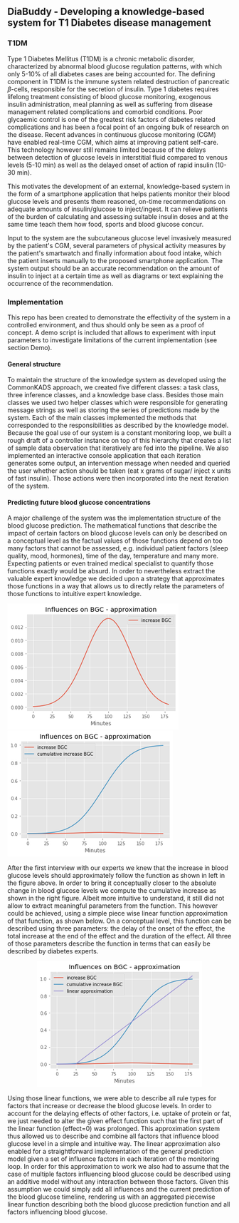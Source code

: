 ## DiaBuddy - Developing a knowledge-based system for T1 Diabetes disease management

### T1DM
Type 1 Diabetes Mellitus (T1DM) is a chronic metabolic disorder, characterized by abnormal blood glucose regulation patterns, with which only 5-10\% of all diabetes cases are being accounted for. The defining component in T1DM is the immune system related destruction of pancreatic $\beta$-cells, responsible for the secretion of insulin. Type 1 diabetes requires lifelong treatment consisting of blood glucose monitoring, exogenous insulin administration, meal planning as well as suffering from disease management related complications and comorbid conditions. Poor glycaemic control is one of the greatest risk factors of diabetes related complications and has been a focal point of an ongoing bulk of research on the disease. Recent advances in continuous glucose monitoring (CGM) have enabled real-time CGM, which aims at improving patient self-care. This technology however still remains limited because of the delays between detection of glucose levels in interstitial fluid compared to venous levels (5-10 min) as well as the delayed onset of action of rapid insulin (10-30 min). 

This motivates the development of an external, knowledge-based system in the form of a smartphone application that helps patients monitor their blood glucose levels and presents them reasoned, on-time recommendations on adequate amounts of insulin/glucose to inject/ingest. It can relieve patients of the burden of calculating and assessing suitable insulin doses and at the same time teach them how food, sports and blood glucose concur. 

Input to the system are the subcutaneous glucose level invasively measured by the patient's CGM, several parameters of physical activity measures by the patient's smartwatch and finally information about food intake, which the patient inserts manually to the proposed smartphone application. The system output should be an accurate recommendation on the amount of insulin to inject at a certain time as well as diagrams or text explaining the occurrence of the recommendation.


### Implementation
This repo has been created to demonstrate the effectivity of the system in a controlled environment, and thus should only be seen as a proof of concept. A demo script is included that allows to experiment with input parameters to investigate limitations of the current implementation (see section Demo).

#### General structure
To maintain the structure of the knowledge system as developed using the CommonKADS approach, we created five different classes: a task class, three inference classes, and a knowledge base class. Besides those main classes we used two helper classes which were responsible for generating message strings as well as storing the series of predictions made by the system. Each of the main classes implemented the methods that corresponded to the responsibilities as described by the knowledge model. Because the goal use of our system is a constant monitoring loop, we built a rough draft of a controller instance on top of this hierarchy that creates a list of sample data observation that iteratively are fed into the pipeline. We also implemented an interactive console application that each iteration generates some output, an intervention message when needed and queried the user whether action should be taken (eat x grams of sugar/ inject x units of fast insulin). Those actions were then incorporated into the next iteration of the system. 


#### Predicting future blood glucose concentrations
A major challenge of the system was the implementation structure of the blood glucose prediction. The mathematical functions that describe the impact of certain factors on blood glucose levels can only be described on a conceptual level as the factual values of those functions depend on too many factors that cannot be assessed, e.g. individual patient factors (sleep quality, mood, hormones), time of the day, temperature and many more. Expecting patients or even trained medical specialist to quantify those functions exactly would be absurd. In order to nevertheless extract the valuable expert knowledge we decided upon a strategy that approximates those functions in a way that allows us to directly relate the parameters of those functions to intuitive expert knowledge.

![Alt text](images/increaseBGC.png?raw=true "Title") ![Alt text](images/cumulativeincreaseBGC.png?raw=true "Title")

After the first interview with our experts we knew that the increase in blood glucose levels should approximately follow the function as shown in left in the figure above. In order to bring it conceptually closer to the absolute change in blood glucose levels we compute the cumulative increase as shown in the right figure. Albeit more intuitive to understand, it still did not allow to extract meaningful parameters from the function. This however could be achieved, using a simple piece wise linear function approximation of that function, as shown below. On a conceptual level, this function can be described using three parameters: the delay of the onset of the effect, the total increase at the end of the effect and the duration of the effect. All three of those parameters describe the function in terms that can easily be described by diabetes experts. 

<p align="center">
  <img src="https://github.com/maragori/Diabuddy/blob/master/images/approx.png" alt=""/>
</p>


Using those linear functions, we were able to describe all rule types for factors that increase or decrease the blood glucose levels. In order to account for the delaying effects of other factors, i.e. uptake of protein or fat, we just needed to alter the given effect function such that the first part of the linear function (effect=0) was prolonged. This approximation system thus allowed us to describe and combine all factors that influence blood glucose level in a simple and intuitive way. The linear approximation also enabled for a straightforward implementation of the general prediction model given a set of influence factors in each iteration of the monitoring loop. In order for this approximation to work we also had to assume that the case of multiple factors influencing blood glucose could be described using an additive model without any interaction between those factors. Given this assumption we could simply add all influences and the current prediction of the blood glucose timeline, rendering us with an aggregated piecewise linear function describing both the blood glucose prediction function and all factors influencing blood glucose.












